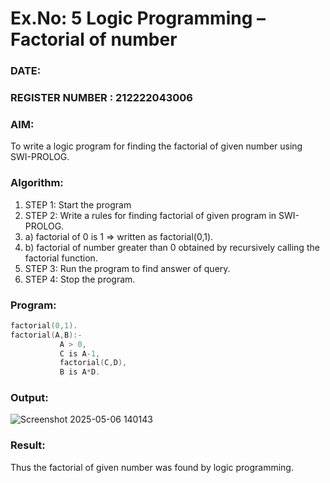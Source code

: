 # Ex.No: 5   Logic Programming – Factorial of number   
### DATE:                                                                            
### REGISTER NUMBER : 212222043006
### AIM: 
To  write  a logic program for finding the factorial of given number using SWI-PROLOG. 
### Algorithm:
1. STEP 1: Start the program
2. STEP 2:  Write a rules for finding factorial of given program in SWI-PROLOG.
3.   a)	factorial of 0 is 1 => written as factorial(0,1).
4.   b)	factorial of number greater than 0 obtained by recursively calling the factorial    function.
5. STEP 3: Run the program  to find answer of  query.
6. STEP 4: Stop the program.

### Program:
```C
factorial(0,1).
factorial(A,B):-  
           A > 0, 
           C is A-1,
           factorial(C,D),
           B is A*D.
```

### Output:
![Screenshot 2025-05-06 140143](https://github.com/user-attachments/assets/5d66f109-7252-4595-867b-7a7319134867)



### Result:
Thus the factorial of given number was found by logic programming. 
